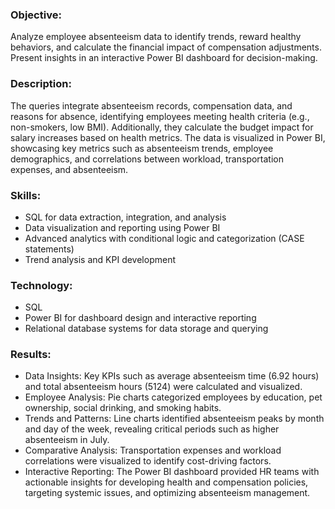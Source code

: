 ### Objective:
Analyze employee absenteeism data to identify trends, reward healthy behaviors, and calculate the financial impact of compensation adjustments. Present insights in an interactive Power BI dashboard for decision-making.

### Description:
The queries integrate absenteeism records, compensation data, and reasons for absence, identifying employees meeting health criteria (e.g., non-smokers, low BMI). Additionally, they calculate the budget impact for salary increases based on health metrics. The data is visualized in Power BI, showcasing key metrics such as absenteeism trends, employee demographics, and correlations between workload, transportation expenses, and absenteeism.

### Skills:
- SQL for data extraction, integration, and analysis
- Data visualization and reporting using Power BI
- Advanced analytics with conditional logic and categorization (CASE statements)
- Trend analysis and KPI development
### Technology:
- SQL 
- Power BI for dashboard design and interactive reporting
- Relational database systems for data storage and querying
### Results:
- Data Insights: Key KPIs such as average absenteeism time (6.92 hours) and total absenteeism hours (5124) were calculated and visualized.
- Employee Analysis: Pie charts categorized employees by education, pet ownership, social drinking, and smoking habits.
- Trends and Patterns: Line charts identified absenteeism peaks by month and day of the week, revealing critical periods such as higher absenteeism in July.
- Comparative Analysis: Transportation expenses and workload correlations were visualized to identify cost-driving factors.
- Interactive Reporting: The Power BI dashboard provided HR teams with actionable insights for developing health and compensation policies, targeting systemic issues, and optimizing absenteeism management.
